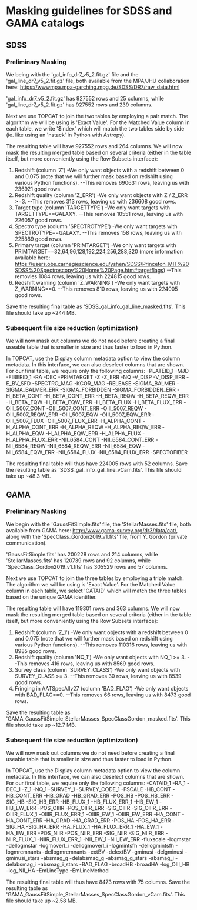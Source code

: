 
# Masking guidelines for SDSS and GAMA catalogs #

## SDSS ##

### Preliminary Masking ###

We being with the 'gal_info_dr7_v5_2.fit.gz' file and the 'gal_line_dr7_v5_2.fit.gz' file, both available from the MPA/JHU collaboration here: https://wwwmpa.mpa-garching.mpg.de/SDSS/DR7/raw_data.html

'gal_info_dr7_v5_2.fit.gz' has 927552 rows and 25 columns, while 'gal_line_dr7_v5_2.fit.gz' has 927552 rows and 239 columns.

Next we use TOPCAT to join the two tables by employing a pair match. The algorithm we will be using is 'Exact Value'. For the Matched Value column in each table, we write '$index' which will match the two tables side by side (ie. like using an 'hstack' in Python with Astropy).

The resulting table will have 927552 rows and 264 columns. We will now mask the resulting merged table based on several criteria (either in the table itself, but more conveniently using the Row Subsets interface):
1) Redshift (column 'Z')
   -We only want objects with a redshift between 0 and 0.075 (note that we will further mask based on redshift using various Python functions).
   --This removes 690631 rows, leaving us with 236921 good rows.
2) Redshift quality (column 'Z_ERR')
   -We only want objects with Z / Z_ERR >=3.
   --This removes 313 rows, leaving us with 236608 good rows.
3) Target type (column 'TARGETTYPE')
   -We only want targets with TARGETTYPE==GALAXY.
   --This removes 10551 rows, leaving us with 226057 good rows.
4) Spectro type (column 'SPECTROTYPE')
   -We only want targets with SPECTROTYPE==GALAXY.
   --This removes 158 rows, leaving us with 225889 good rows.
5) Primary target (column 'PRIMTARGET')
   -We only want targets with PRIMTARGET==32,64,96,128,192,224,256,288,320 (more information available here: https://users.obs.carnegiescience.edu/yshen/SDSS/Princeton_MIT%20SDSS%20Spectroscopy%20Home%20Page.htm#targetflags)
   --This removies 1084 rows, leaving us with 224815 good rows.
6) Redshift warning (column 'Z_WARNING')
   -We only want targets with Z_WARNING==0.
   --This removes 810 rows, leaving us with 224005 good rows.

Save the resulting final table as 'SDSS_gal_info_gal_line_masked.fits'. This file should take up ~244 MB.

### Subsequent file size reduction (optimization) ###

We will now mask out columns we do not need before creating a final useable table that is smaller in size and thus faster to load in Python.

In TOPCAT, use the Display column metadata option to view the column metadata. In this interface, we can also deselect columns that are shown. For our final table, we require only the following columns:
-PLATEID_1
-MJD
-FIBERID_1
-RA
-DEC
-PRIMTARGET
-Z
-Z_ERR
-NQ
-V_DISP
-V_DISP_ERR
-E_BV_SFD
-SPECTRO_MAG
-KCOR_MAG
-RELEASE
-SIGMA_BALMER
-SIGMA_BALMER_ERR
-SIGMA_FORBIDDEN
-SIGMA_FORBIDDEN_ERR
-H_BETA_CONT
-H_BETA_CONT_ERR
-H_BETA_REQW
-H_BETA_REQW_ERR
-H_BETA_EQW
-H_BETA_EQW_ERR
-H_BETA_FLUX
-H_BETA_FLUX_ERR
-OIII_5007_CONT
-OIII_5007_CONT_ERR
-OIII_5007_REQW
-OIII_5007_REQW_ERR
-OIII_5007_EQW
-OIII_5007_EQW_ERR
-OIII_5007_FLUX
-OIII_5007_FLUX_ERR
-H_ALPHA_CONT
-H_ALPHA_CONT_ERR
-H_ALPHA_REQW
-H_ALPHA_REQW_ERR
-H_ALPHA_EQW
-H_ALPHA_EQW_ERR
-H_ALPHA_FLUX
-H_ALPHA_FLUX_ERR
-NII_6584_CONT
-NII_6584_CONT_ERR
-NII_6584_REQW
-NII_6584_REQW_ERR
-NII_6584_EQW
-NII_6584_EQW_ERR
-NII_6584_FLUX
-NII_6584_FLUX_ERR
-SPECTOFIBER

The resulting final table will thus have 224005 rows with 52 columns. Save the resulting table as 'SDSS_gal_info_gal_line_vCam.fits'. This file should take up ~48.3 MB.

## GAMA ##

### Preliminary Masking ###

We begin with the 'GaussFitSimple.fits' file, the 'StellarMasses.fits' file, both available from GAMA here: http://www.gama-survey.org/dr3/data/cat/, along with the 'SpecClass_Gordon2019_v1.fits' file, from Y. Gordon (private communication).

'GaussFitSimple.fits' has 200228 rows and 214 columns, while 'StellarMasses.fits' has 120739 rows and 92 columns, while 'SpecClass_Gordon2019_v1.fits' has 305529 rows and 57 columns.

Next we use TOPCAT to join the three tables by employing a triple match. The algorithm we will be using is 'Exact Value'. For the Matched Value column in each table, we select 'CATAID' which will match the three tables based on the unique GAMA identifier.

The resulting table will have 119301 rows and 363 columns. We will now mask the resulting merged table based on several criteria (either in the table itself, but more conveniently using the Row Subsets interface):
1) Redshift (column 'Z_1')
   -We only want objects with a redshift between 0 and 0.075 (note that we will further mask based on redshift using various Python functions).
   --This removes 110316 rows, leaving us with 8985 good rows.
2) Redshift quality (column 'NQ_1')
   -We only want objects with NQ_1 >= 3.
   --This removes 416 rows, leaving us with 8569 good rows.
3) Survey class (column 'SURVEY_CLASS')
   -We only want objects with SURVEY_CLASS >= 3.
   --This removes 30 rows, leaving us with 8539 good rows.
4) Fringing in AATSpecAllv27 (column 'BAD_FLAG')
   -We only want objects with BAD_FLAG==0.
   --This removes 66 rows, leaving us with 8473 good rows.

Save the resulting table as 'GAMA_GaussFitSimple_StellarMasses_SpecClassGordon_masked.fits'. This file should take up ~12.7 MB.

### Subsequent file size reduction (optimization) ###

We will now mask out columns we do not need before creating a final useable table that is smaller in size and thus faster to load in Python.

In TOPCAT, use the Display column metadata option to view the column metadata. In this interface, we can also deselect columns that are shown. For our final table, we require only the following columns:
-CATAID_1
-RA_1
-DEC_1
-Z_1
-NQ_1
-SURVEY_1
-SURVEY_CODE_1
-FSCALE
-HB_CONT
-HB_CONT_ERR
-HB_GRAD
-HB_GRAD_ERR
-POS_HB
-POS_HB_ERR
-SIG_HB
-SIG_HB_ERR
-HB_FLUX_1
-HB_FLUX_ERR_1
-HB_EW_1
-HB_EW_ERR
-POS_OIIIR
-POS_OIIIR_ERR
-SIG_OIIIR
-SIG_OIIIR_ERR
-OIIIR_FLUX_1
-OIIIR_FLUX_ERR_1
-OIIIR_EW_1
-OIIIR_EW_ERR
-HA_CONT
-HA_CONT_ERR
-HA_GRAD
-HA_GRAD_ERR
-POS_HA
-POS_HA_ERR
-SIG_HA
-SIG_HA_ERR
-HA_FLUX_1
-HA_FLUX_ERR_1
-HA_EW_1
-HA_EW_ERR
-POS_NIIR
-POS_NIIR_ERR
-SIG_NIIR
-SIG_NIIR_ERR
-NIIR_FLUX_1
-NIIR_FLUX_ERR_1
-NII_EW_1
-NII_EW_ERR
-fluxscale
-logmstar
-dellogmstar
-logmoverl_i
-dellogmoverl_i
-logmintsfh
-dellogmintsfh
-logmremnants
-dellogmremnants
-extBV
-delextBV
-gminusi
-delgminusi
-gminusi_stars
-absmag_g
-delabsmag_g
-absmag_g_stars
-absmag_i
-delabsmag_i
-absmag_i_stars
-BAD_FLAG
-broadHB
-broadHA
-log_OIII_HB
-log_NII_HA
-EmLineType
-EmLineMethod

The resulting final table will thus have 8473 rows with 75 columns. Save the resulting table as 'GAMA_GaussFitSimple_StellarMasses_SpecClassGordon_vCam.fits'. This file should take up ~2.58 MB.
